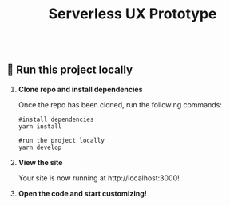 <h1 align="center">
  Serverless UX Prototype
</h1>
<br><br>

## 🚀 Run this project locally

1.  **Clone repo and install dependencies**

    Once the repo has been cloned, run the following commands:
    
    ```shell
    #install dependencies
    yarn install
    ```

    ```shell
    #run the project locally
    yarn develop
    ```

2.  **View the site**

    Your site is now running at http://localhost:3000!

3.  **Open the code and start customizing!**
